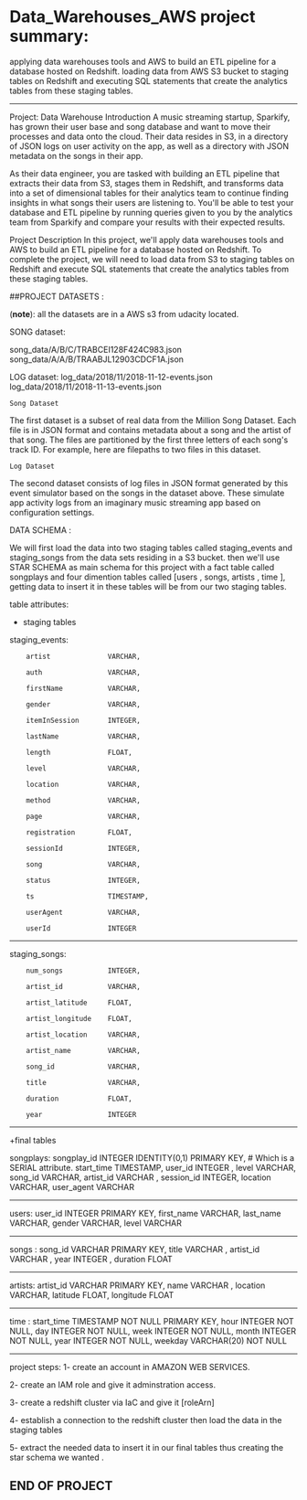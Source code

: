 # Data_Warehouses_AWS project summary:
applying data warehouses tools and AWS to build an ETL pipeline for a database hosted on Redshift. loading data from AWS S3 bucket to staging tables on Redshift and executing SQL statements that create the analytics tables from these staging tables.

----

Project: Data Warehouse
Introduction
A music streaming startup, Sparkify, has grown their user base and song database and want to move their processes and data onto the cloud. Their data resides in S3, in a directory of JSON logs on user activity on the app, as well as a directory with JSON metadata on the songs in their app.


As their data engineer, you are tasked with building an ETL pipeline that extracts their data from S3, stages them in Redshift, and transforms data into a set of dimensional tables for their analytics team to continue finding insights in what songs their users are listening to. You'll be able to test your database and ETL pipeline by running queries given to you by the analytics team from Sparkify and compare your results with their expected results.


Project Description
In this project, we'll apply data warehouses tools and AWS to build an ETL pipeline for a database hosted on Redshift. To complete the project, we will need to load data from S3 to staging tables on Redshift and execute SQL statements that create the analytics tables from these staging tables.


##PROJECT DATASETS :

(**note**): all the datasets are in a AWS s3 from udacity located.

SONG dataset:

song_data/A/B/C/TRABCEI128F424C983.json
song_data/A/A/B/TRAABJL12903CDCF1A.json

LOG dataset:
log_data/2018/11/2018-11-12-events.json
log_data/2018/11/2018-11-13-events.json

    Song Dataset
    
The first dataset is a subset of real data from the Million Song Dataset. Each file is in JSON format and contains metadata about a song and the artist of that song. The files are partitioned by the first three letters of each song's track ID. For example, here are filepaths to two files in this dataset.

    Log Dataset
    
The second dataset consists of log files in JSON format generated by this event simulator based on the songs in the dataset above. These simulate app activity logs from an imaginary music streaming app based on configuration settings.


DATA SCHEMA : 

We will first load the data into two staging tables called staging_events and staging_songs from the data sets residing in a S3  bucket.
then we'll use STAR SCHEMA as main schema for this project with a fact table called songplays and four dimention tables called [users , songs, artists , time ], getting data to insert it in these tables will be from our two staging tables. 

table attributes:

+ staging tables 

staging_events:

        artist              VARCHAR,
        
        auth                VARCHAR,
        
        firstName           VARCHAR,
        
        gender              VARCHAR,
        
        itemInSession       INTEGER,
        
        lastName            VARCHAR,
        
        length              FLOAT,
        
        level               VARCHAR,
        
        location            VARCHAR,
        
        method              VARCHAR,
        
        page                VARCHAR,
        
        registration        FLOAT,
        
        sessionId           INTEGER,
        
        song                VARCHAR,
        
        status              INTEGER,
        
        ts                  TIMESTAMP,
        
        userAgent           VARCHAR,
        
        userId              INTEGER 
        


---------------------------------------------------
staging_songs:

        num_songs           INTEGER,
        
        artist_id           VARCHAR,
        
        artist_latitude     FLOAT,
        
        artist_longitude    FLOAT,
        
        artist_location     VARCHAR,
        
        artist_name         VARCHAR,
        
        song_id             VARCHAR,
        
        title               VARCHAR,
        
        duration            FLOAT,
        
        year                INTEGER
        
        
        
 --------------------------------------------------
 
 +final tables
 
 
 songplays:
        songplay_id         INTEGER         IDENTITY(0,1)   PRIMARY KEY,    # Which is a SERIAL attribute.
        start_time          TIMESTAMP,
        user_id             INTEGER ,
        level               VARCHAR,
        song_id             VARCHAR,
        artist_id           VARCHAR ,
        session_id          INTEGER,
        location            VARCHAR,
        user_agent          VARCHAR
 
 --------------------------------------------------
 
 
 users:
        user_id             INTEGER PRIMARY KEY,
        first_name          VARCHAR,
        last_name           VARCHAR,
        gender              VARCHAR,
        level               VARCHAR
    
_______________________________________________
    
    
songs :
        song_id             VARCHAR PRIMARY KEY,
        title               VARCHAR ,
        artist_id           VARCHAR ,
        year                INTEGER ,
        duration            FLOAT

------------------------------------------------

artists:
        artist_id           VARCHAR  PRIMARY KEY,
        name                VARCHAR ,
        location            VARCHAR,
        latitude            FLOAT,
        longitude           FLOAT



------------------------------------------------


time :
        start_time          TIMESTAMP       NOT NULL PRIMARY KEY,
        hour                INTEGER         NOT NULL,
        day                 INTEGER         NOT NULL,
        week                INTEGER         NOT NULL,
        month               INTEGER         NOT NULL,
        year                INTEGER         NOT NULL,
        weekday             VARCHAR(20)     NOT NULL
 
 
 -------------------------------------------------
 
 
 project steps: 
 1- create an account in AMAZON WEB SERVICES.
 
 2- create an IAM role and give it adminstration access. 
 
 3- create a redshift cluster via IaC  and give it [roleArn] 
 
 4- establish a connection to the redshift cluster then load the data in the staging tables
 
 5- extract the needed data to insert it in our final tables thus creating the star schema we wanted .
 
 
 
 ## END OF PROJECT ## 
 
 
 
 
 
 
 
